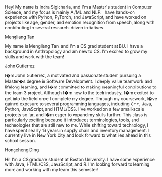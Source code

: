 Hey! My name is Indra Sigicharla, and I'm a Master's student in Computer Science, and my focus is mainly AI/ML and NLP. I have hands-on experience with Python, PyTorch, and JavaScript, and have worked on projects like age, gender, and emotion recognition from speech, along with contributing to several research-driven initiatives.

Mengliang Tan

My name is Mengliang Tan, and I'm a CS grad student at BU. I have a background in Anthropology and am new to CS. I'm excited to grow my skills and work with the team!


John Gutierrez

I�m John Gutierrez, a motivated and passionate student pursuing a Master�s degree in Software Development. I deeply value teamwork and lifelong learning, and I�m committed to making meaningful contributions to the team 3 project. Although I�m new to the tech industry, I�m excited to get into the field once I complete my degree. Through my coursework, I�ve gained exposure to several programming languages, including C++, Java, Python, JavaScript, and HTML/CSS. I've worked on a few small-scale projects so far, and I�m eager to expand my skills further. This class is particularly exciting because it introduces terminologies, tools, and technologies that are still new to me. While shifting toward technology, I have spent nearly 16 years in supply chain and inventory management. I currently live in New York City and look forward to what lies ahead in this school session.

Hongcheng Ding

Hi! I'm a CS graduate student at Boston University. I have some experience with Java, HTML/CSS, JavaScript, and R. I'm looking forward to learning more and working with my team this semester!